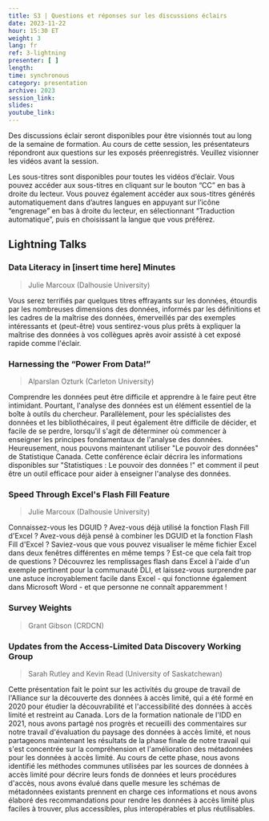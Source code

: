 ```yaml
---
title: S3 | Questions et réponses sur les discussions éclairs
date: 2023-11-22
hour: 15:30 ET
weight: 3
lang: fr
ref: 3-lightning
presenter: [ ]
length:
time: synchronous
category: presentation
archive: 2023
session_link:
slides:
youtube_link:
---
```

Des discussions éclair seront disponibles pour être visionnés tout au long de la semaine de formation. Au cours de cette session, les présentateurs répondront aux questions sur les exposés préenregistrés. Veuillez visionner les vidéos avant la session.<!--more-->

<!--
[Veuillez visionner les vidéos avant la session](https://www.youtube.com/playlist?list=PLa6d-V-ljSCwDg_02nvSXFN7XFqmgf6nH).
-->

Les sous-titres sont disponibles pour toutes les vidéos d’éclair. Vous pouvez accéder aux sous-titres en cliquant sur le bouton “CC” en bas à droite du lecteur. Vous pouvez également accéder aux sous-titres générés automatiquement dans d’autres langues en appuyant sur l’icône “engrenage” en bas à droite du lecteur, en sélectionnant “Traduction automatique”, puis en choisissant la langue que vous préférez.

## Lightning Talks

### Data Literacy in \[insert time here\] Minutes

> Julie Marcoux (Dalhousie University)

Vous serez terrifiés par quelques titres effrayants sur les données, étourdis par les nombreuses dimensions des données, informés par les définitions et les cadres de la maîtrise des données, émerveillés par des exemples intéressants et (peut-être) vous sentirez-vous plus prêts à expliquer la maîtrise des données à vos collègues après avoir assisté à cet exposé rapide comme l'éclair.

### Harnessing the “Power From Data!”

> Alparslan Ozturk (Carleton University)

Comprendre les données peut être difficile et apprendre à le faire peut être intimidant. Pourtant, l'analyse des données est un élément essentiel de la boîte à outils du chercheur. Parallèlement, pour les spécialistes des données et les bibliothécaires, il peut également être difficile de décider, et facile de se perdre, lorsqu'il s'agit de déterminer où commencer à enseigner les principes fondamentaux de l'analyse des données. Heureusement, nous pouvons maintenant utiliser "Le pouvoir des données" de Statistique Canada. Cette conférence éclair décrira les informations disponibles sur "Statistiques : Le pouvoir des données !" et comment il peut être un outil efficace pour aider à enseigner l'analyse des données.

### Speed Through Excel's Flash Fill Feature

> Julie Marcoux (Dalhousie University)

Connaissez-vous les DGUID ? Avez-vous déjà utilisé la fonction Flash Fill d'Excel ? Avez-vous déjà pensé à combiner les DGUID et la fonction Flash Fill d'Excel ? Saviez-vous que vous pouvez visualiser le même fichier Excel dans deux fenêtres différentes en même temps ? Est-ce que cela fait trop de questions ? Découvrez les remplissages flash dans Excel à l'aide d'un exemple pertinent pour la communauté DLI, et laissez-vous surprendre par une astuce incroyablement facile dans Excel - qui fonctionne également dans Microsoft Word - et que personne ne connaît apparemment !

### Survey Weights

> Grant Gibson (CRDCN)

### Updates from the Access-Limited Data Discovery Working Group

> Sarah Rutley and Kevin Read (University of Saskatchewan)

Cette présentation fait le point sur les activités du groupe de travail de l'Alliance sur la découverte des données à accès limité, qui a été formé en 2020 pour étudier la découvrabilité et l'accessibilité des données à accès limité et restreint au Canada. Lors de la formation nationale de l'IDD en 2021, nous avons partagé nos progrès et recueilli des commentaires sur notre travail d'évaluation du paysage des données à accès limité, et nous partageons maintenant les résultats de la phase finale de notre travail qui s'est concentrée sur la compréhension et l'amélioration des métadonnées pour les données à accès limité. Au cours de cette phase, nous avons identifié les méthodes communes utilisées par les sources de données à accès limité pour décrire leurs fonds de données et leurs procédures d'accès, nous avons évalué dans quelle mesure les schémas de métadonnées existants prennent en charge ces informations et nous avons élaboré des recommandations pour rendre les données à accès limité plus faciles à trouver, plus accessibles, plus interopérables et plus réutilisables.
